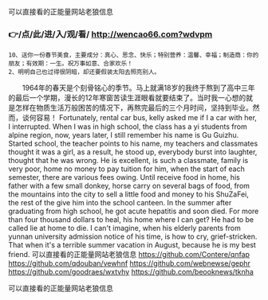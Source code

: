 
可以直接看的正能量网站老狼信息




### 👉/点/此/进/入/观/看/ http://wencao66.com?wdvpm




	10、送你一份春节美食，主要成分：真心、思念、快乐；特别营养：温馨、幸福；制造商：你的朋友；有效期：一生。祝万事如意、合家欢乐！
	2、明明自己也过得很阴暗，却还要假装太阳去照亮别人。
　　1964年的春天是个刻骨铭心的季节。马上就满18岁的我终于熬到了高中三年的最后一个学期，漫长的12年寒窗苦读生涯眼看就要结束了。当时我一心想的就是怎样在物质生活万般困苦的情况下，再熬完最后的三个月时间，坚持到毕业。然而，谈何容易！
Fortunately, rental car bus, kelly asked me if I a car with her, I interrupted.
When I was in high school, the class has a yi students from alpine region, now, years later, I still remember his name is Gu Guizhu.
Started school, the teacher points to his name, my teachers and classmates thought it was a girl, as a result, he stood up, everybody burst into laughter, thought that he was wrong.
He is excellent, is such a classmate, family is very poor, home no money to pay tuition for him, when the start of each semester, there are various fees owing.
Until receive food in home, his father with a few small donkey, horse carry on several bags of food, from the mountains into the city to sell a little food and money to his ShuZaFei, the rest of the give him into the school canteen.
In the summer after graduating from high school, he got acute hepatitis and soon died.
For more than four thousand dollars to heal, his home where I can get?
He had to be called lie at home to die.
I can't imagine, when his elderly parents from yunnan university admission notice of his time, is how to cry, grief-stricken.
That when it's a terrible summer vacation in August, because he is my best friend.
可以直接看的正能量网站老狼信息 https://github.com/Contere/qnfap
https://github.com/qdouban/vewhnf
https://github.com/webnewse/gephr
https://github.com/goodraes/wxtvhy
https://github.com/beooknews/tknha





可以直接看的正能量网站老狼信息
